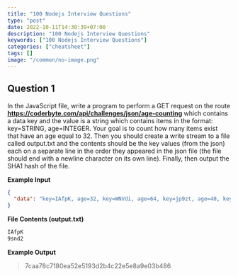 ```yaml
---
title: "100 Nodejs Interview Questions"
type: "post"
date: 2022-10-11T14:30:39+07:00
description: "100 Nodejs Interview Questions"
keywords: ["100 Nodejs Interview Questions"]
categories: ["cheatsheet"]
tags: []
image: "/common/no-image.png"
---
```


## Question 1

In the JavaScript file, write a program to perform a GET request on the route **https://coderbyte.com/api/challenges/json/age-counting** which contains a data key and the value is a string which contains items in the format: key=STRING, age=INTEGER. Your goal is to count how many items exist that have an age equal to 32. Then you should create a write stream to a file called output.txt and the contents should be the key values (from the json) each on a separate line in the order they appeared in the json file (the file should end with a newline character on its own line). Finally, then output the SHA1 hash of the file.

**Example Input**

```json
{
  "data": "key=IAfpK, age=32, key=WNVdi, age=64, key=jp9zt, age=40, key=9snd2, age=32"
}
```

**File Contents (output.txt)**

```txt
IAfpK
9snd2
```

**Example Output**

> 7caa78c7180ea52e5193d2b4c22e5e8a9e03b486
